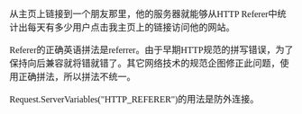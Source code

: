 <font face="Simsun" size=3>

从主页上链接到一个朋友那里，他的服务器就能够从HTTP Referer中统计出每天有多少用户点击我主页上的链接访问他的网站。

Referer的正确英语拼法是referrer。由于早期HTTP规范的拼写错误，为了保持向后兼容就将错就错了。其它网络技术的规范企图修正此问题，使用正确拼法，所以拼法不统一。

Request.ServerVariables("HTTP_REFERER")的用法是防外连接。

</font>